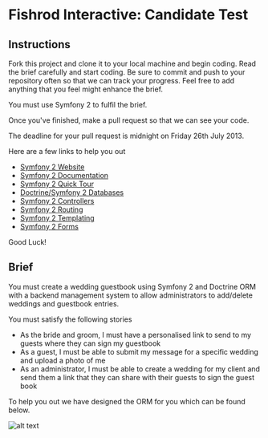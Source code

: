 Fishrod Interactive: Candidate Test
===================================
Instructions
------------
Fork this project and clone it to your local machine and begin coding. Read the brief carefully and start coding. Be sure to commit and push to your repository often so that we can track your progress. Feel free to add anything that you feel might enhance the brief.

You must use Symfony 2 to fulfil the brief.

Once you've finished, make a pull request so that we can see your code.

The deadline for your pull request is midnight on Friday 26th July 2013.

Here are a few links to help you out

- [Symfony 2 Website](http://symfony.com/)
- [Symfony 2 Documentation](http://symfony.com/doc/current/index.html)
- [Symfony 2 Quick Tour](http://symfony.com/doc/current/quick_tour/the_big_picture.html)
- [Doctrine/Symfony 2 Databases](http://symfony.com/doc/current/book/doctrine.html)
- [Symfony 2 Controllers](http://symfony.com/doc/current/book/controller.html)
- [Symfony 2 Routing](http://symfony.com/doc/current/book/routing.html)
- [Symfony 2 Templating](http://symfony.com/doc/current/book/templating.html)
- [Symfony 2 Forms](http://symfony.com/doc/current/book/forms.html)

Good Luck!

Brief
-----
You must create a wedding guestbook using Symfony 2 and Doctrine ORM with a backend management system to allow administrators to add/delete weddings and guestbook entries.

You must satisfy the following stories
- As the bride and groom, I must have a personalised link to send to my guests where they can sign my guestbook
- As a guest, I must be able to submit my message for a specific wedding and upload a photo of me
- As an administrator, I must be able to create a wedding for my client and send them a link that they can share with their guests to sign the guest book

To help you out we have designed the ORM for you which can be found below.

![alt text](https://raw.github.com/fishrod-interactive/candidatetest/master/brief/orm.png "ORM Design")
